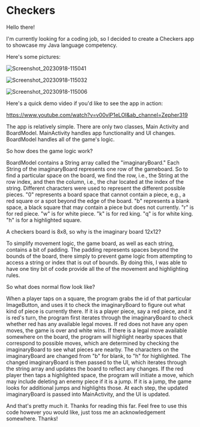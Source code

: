 # Checkers
Hello there!

I'm currently looking for a coding job, so I decided to create a Checkers app to showcase my Java language competency.

Here's some pictures:

![Screenshot_20230918-115041](https://github.com/zepher19/Checkers/assets/108103331/f0c259f4-7439-4b9d-a911-392ee8875224)

![Screenshot_20230918-115032](https://github.com/zepher19/Checkers/assets/108103331/9c9e943c-485c-429f-87c5-120aaabd9cf6)

![Screenshot_20230918-115006](https://github.com/zepher19/Checkers/assets/108103331/7d1c66fd-3b88-4bf8-8723-d73889a887d5)



Here's a quick demo video if you'd like to see the app in action:

https://www.youtube.com/watch?v=v00vlP1eLOI&ab_channel=Zepher319

The app is relatively simple. There are only two classes, Main Activity and BoardModel. MainActivity handles app functionality and UI changes. BoardModel handles all of the game's logic. 

So how does the game logic work?

BoardModel contains a String array called the "imaginaryBoard." Each String of the imaginaryBoard represents one row of the gameboard. So to find a particular space on the board, we find the row, i.e., the String at the row index, and then the column, i.e., the char located at the index of the string. Different characters were used to represent the different possible pieces. "0" represents a board space that cannot contain a piece, e.g., a red square or a spot beyond the edge of the board. "b" represents a blank space, a black square that may contain a piece but does not currently. "r" is for red piece. "w" is for white piece. "k" is for red king. "q" is for white king. "h" is for a highlighted square. 

A checkers board is 8x8, so why is the imaginary board 12x12?

To simplify movement logic, the game board, as well as each string, contains a bit of padding. The padding represents spaces beyond the bounds of the board, there simply to prevent game logic from attempting to access a string or index that is out of bounds. By doing this, I was able to have one tiny bit of code provide all the of the movement and highlighting rules. 

So what does normal flow look like?

When a player taps on a square, the program grabs the id of that particular ImageButton, and uses it to check the imaginaryBoard to figure out what kind of piece is currently there. If it is a player piece, say a red piece, and it is red's turn, the program first iterates through the imaginaryBoard to check whether red has any available legal moves. If red does not have any open moves, the game is over and white wins. If there is a legal move available somewhere on the board, the program will highlight nearby spaces that correspond to possible moves, which are determined by checking the imaginaryBoard to see what pieces are nearby. The characters on the imaginaryBoard are changed from "b" for blank, to "h" for highlighted. The changed imaginaryBoard is then passed to the UI, which iterates through the string array and updates the board to reflect any changes. If the red player then taps a highlighted space, the program will initiate a move, which may include deleting an enemy piece if it is a jump. If it is a jump, the game looks for additional jumps and highlights those. At each step, the updated imaginaryBoard is passed into MainActivity, and the UI is updated. 

And that's pretty much it. Thanks for reading this far. Feel free to use this code however you would like, just toss me an acknowledgement somewhere. Thanks!




